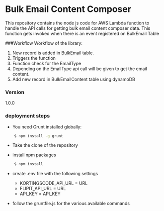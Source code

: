 # Bulk Email Content Composer
This repository contains the node js code for AWS Lambda function to handle the API calls for getting bulk email content composer data.
This function gets invoked when there is an event registered on BulkEmail Table



###Workflow
Workflow of the library:

1. New record is added in BulkEmail table.
2. Triggers the function
3. Function check for the EmailType
4. Depending on the EmailType api call will be given to get the email content.
5. Add new record in BulkEmailContent table using dynamoDB


### Version
1.0.0

### deployment steps 
- You need Grunt installed globally:

```sh
    $ npm install -g grunt
```
- Take the clone of the repository

- install npm packages
```sh
    $ npm install
```
- create .env file with the following settings

    *  KORTINGSCODE_API_URL  = URL
    *  FLIPIT_API_URL       = URL
    *  API_KEY              = API_KEY

- follow the gruntfile.js for the various available commands


